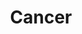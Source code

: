 ---
title: "Cancer"
hashtag: cancer
borders:
  - Canis Major
  - Hydra
  - Gemini
  - Leo
  - Leo Minor
  - Lynx
layout: hashtag
subdivision-of:
  - northern celestial hemisphere
tags:
  - Zodiac
  - Crab
  - Constellation
---